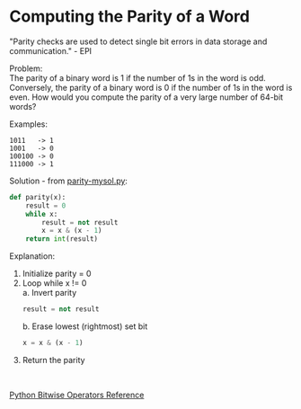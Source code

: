 # Computing the Parity of a Word

"Parity checks are used to detect single bit errors in data storage and communication." - EPI  

Problem:  
The parity of a binary word is 1 if the number of 1s in the word is odd. Conversely, the parity of a binary word is 0 if the number of 1s in the word is even. How would you compute the parity of a very large number of 64-bit words?   
  
Examples:  
```
1011   -> 1  
1001   -> 0  
100100 -> 0  
111000 -> 1  
```  
  
Solution - from [parity-mysol.py](parity-mysol.py):  
```python
def parity(x):
    result = 0
    while x:
        result = not result
        x = x & (x - 1)
    return int(result)
```  
  
Explanation:
1. Initialize parity = 0  
2. Loop while x != 0  
    a. Invert parity   
    ```python
    result = not result
    ```  
    b. Erase lowest (rightmost) set bit   
    ```python
    x = x & (x - 1)
    ```  
3. Return the parity  
  
</br>  
  
[Python Bitwise Operators Reference](https://www.tutorialspoint.com/python/bitwise_operators_example.htm)